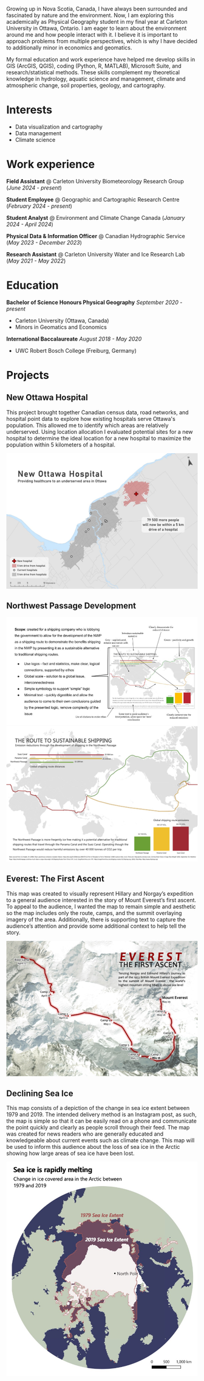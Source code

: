 Growing up in Nova Scotia, Canada, I have always been surrounded and fascinated by nature and the environment. Now, I am exploring this academically as Physical Geography student in my final year at Carleton University in Ottawa, Ontario. I am eager to learn about the environment around me and how people interact with it. I believe it is important to approach problems from multiple perspectives, which is why I have decided to additionally minor in economics and geomatics. 

My formal education and work experience have helped me develop skills in GIS (ArcGIS, QGIS), coding (Python, R, MATLAB), Microsoft Suite, and research/statistical methods. These skills complement my theoretical knowledge in hydrology, aquatic science and management, climate and atmospheric change, soil properties, geology, and cartography.


# Interests
- Data visualization and cartography
- Data management
- Climate science


# Work experience
**Field Assistant** @ Carleton University Biometeorology Research Group (_June 2024 - present_)

**Student Employee** @ Geographic and Cartographic Research Centre (_February 2024 - present_)

**Student Analyst** @ Environment and Climate Change Canada (_January 2024 - April 2024_)

**Physical Data & Information Officer** @ Canadian Hydrographic Service (_May 2023 - December 2023_)

**Research Assistant** @ Carleton University Water and Ice Research Lab (_May 2021 - May 2022_)

# Education 
**Bachelor of Science Honours Physical Geography** _September 2020 - present_
- Carleton University (Ottawa, Canada)
- Minors in Geomatics and Economics


**International Baccalaureate** _August 2018 - May 2020_
- UWC Robert Bosch College (Freiburg, Germany)


# Projects

## New Ottawa Hospital
This project brought together Canadian census data, road networks, and hospital point data to explore how existing hospitals serve Ottawa's population. This allowed me to identify which areas are relatively underserved. Using location allocation I evaluated potential sites for a new hospital to determine the ideal location for a new hospital to maximize the population within 5 kilometers of a hospital. 

![New Ottawa Hospital Map](/work-examples/map-hospital.jpg)


## Northwest Passage Development
![Northwest Passage Development Map Rationale](/work-examples/rationale-shipping.jpg)
![Northwest Passage Development Map](/work-examples/map-shipping.jpg)


## Everest: The First Ascent 
This map was created to visually represent Hillary and Norgay’s expedition to a general audience interested in the story of Mount Everest’s first ascent. To appeal to the audience, I wanted the map to remain simple and aesthetic so the map includes only the route, camps, and the summit overlaying imagery of the area. Additionally, there is supporting text to capture the audience’s attention and provide some additional context to help tell the story. 

![Everest Map](/work-examples/map-everest.jpg)


## Declining Sea Ice
This map consists of a depiction of the change in sea ice extent between 1979 and 2019. The intended delivery method is an Instagram post, as such, the map is simple so that it can be easily read on a phone and communicate the point quickly and clearly as people scroll through their feed. The map was created for news readers who are generally educated and knowledgeable about current events such as climate change. This map will be used to inform this audience about the loss of sea ice in the Arctic showing how large areas of sea ice have been lost. 

![Sea Ice Map](/work-examples/map-seaice.jpg)

